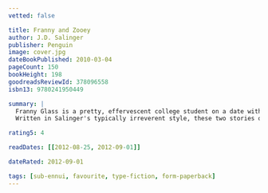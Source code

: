 ```yaml
---
vetted: false

title: Franny and Zooey
author: J.D. Salinger
publisher: Penguin
image: cover.jpg
dateBookPublished: 2010-03-04
pageCount: 150
bookHeight: 198
goodreadsReviewId: 378096558
isbn13: 9780241950449

summary: |
  Franny Glass is a pretty, effervescent college student on a date with her intellectually confident boyfriend, Lane. They appear to be the perfect couple, but as they struggle to communicate with each other about the things they really care about, slowly their true feelings come to the surface. The second story in this book, 'Zooey', plunges us into the world of her ethereal, sophisticated family. When Franny's emotional and spiritual doubts reach new heights, her older brother Zooey, a misanthropic former child genius, offers her consolation and brotherly advice. 
  Written in Salinger's typically irreverent style, these two stories offer a touching snapshot of the distraught mindset of early adulthood and are full of the insightful emotional observations and witty turns of phrase that have helped make Salinger's reputation what it is today

rating5: 4

readDates: [[2012-08-25, 2012-09-01]]

dateRated: 2012-09-01

tags: [sub-ennui, favourite, type-fiction, form-paperback]
---
```

